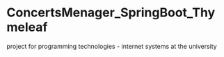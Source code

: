 # ConcertsMenager_SpringBoot_Thymeleaf
project for programming technologies - internet systems at the university

